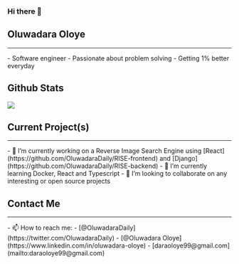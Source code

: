 ### Hi there 👋
## Oluwadara Oloye 
<hr>
- Software engineer
- Passionate about problem solving
- Getting 1% better everyday


## Github Stats
<img src="https://github-readme-stats.vercel.app/api?username=OluwadaraDaily" />

## Current Project(s)
<hr>
- 🔭 I’m currently working on a Reverse Image Search Engine using [React](https://github.com/OluwadaraDaily/RISE-frontend) and [Django](https://github.com/OluwadaraDaily/RISE-backend)
- 🌱 I’m currently learning Docker, React and Typescript
- 👯 I’m looking to collaborate on any interesting or open source projects

## Contact Me
<hr>
- 📫 How to reach me:
  - [@OluwadaraDaily](https://twitter.com/OluwadaraDaily)
  - [@Oluwadara Oloye](https://www.linkedin.com/in/oluwadara-oloye)
  - [daraoloye99@gmail.com](mailto:daraoloye99@gmail.com)
